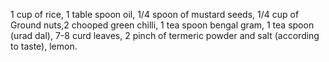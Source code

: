 1 cup of rice, 1 table spoon oil, 1/4 spoon of mustard seeds, 1/4 cup of Ground nuts,2 chooped green chilli, 1 tea spoon bengal gram, 1 tea spoon (urad dal), 7-8 curd leaves, 2 pinch of termeric powder and salt (according to taste), lemon.